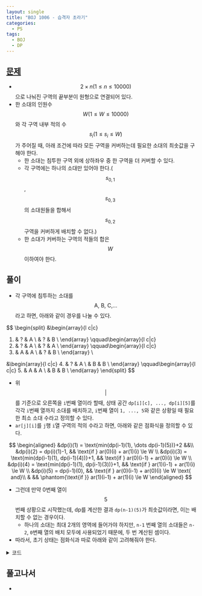 ```yaml
---
layout: single
title: "BOJ 1006 - 습격자 초라기"
categories:
  - PS
tags:
  - BOJ
  - DP
---
```


## <a href="https://www.acmicpc.net/problem/1006" target="_blank">문제</a>

- $$2 \times n(1 \le n \le 10000)$$으로 나눠진 구역의 끝부분이 원형으로 연결되어 있다.
- 한 소대의 인원수 $$W(1 \le W \le 10000)$$와 각 구역 내부 적의 수 $$s_i (1 \le s_i \le W)$$가 주어질 때, 아래 조건에 따라 모든 구역을 커버하는데 필요한 소대의 최솟값을 구해야 한다.
  - 한 소대는 침투한 구역 외에 상하좌우 중 한 구역을 더 커버할 수 있다.
  - 각 구역에는 하나의 소대만 있어야 한다.($$s_{0, 1}$$, $$s_{0, 3}$$의 소대원들을 합해서 $$s_{0, 2}$$ 구역을 커버하게 배치할 수 없다.)
  - 한 소대가 커버하는 구역의 적들의 합은 $$W$$ 이하여야 한다.

## 풀이

- 각 구역에 침투하는 소대를 $$\text{A, B, C,} \dots$$라고 하면, 아래와 같이 경우를 나눌 수 있다.

$$
\begin{split}
&\begin{array}{l c|c}
1. & ? & A \\
   & ? & B \\
\end{array}
\qquad\begin{array}{l c|c}
2. & ? & A \\
   & ? & A \\
\end{array}
\qquad\begin{array}{l c|c}
3. & A & A \\
   & ? & B \\
\end{array} \\

&\begin{array}{l c|c}
4. & ? & A \\
   & B & B \\
\end{array}
\qquad\begin{array}{l c|c}
5. & A & A \\
   & B & B \\
\end{array}
\end{split}
$$

- 위 $$\vert$$를 기준으로 오른쪽을 `i`번째 열이라 할때, 상태 공간 `dp[i][c], ..., dp[i][5]`를 각각 `i`번째 열까지 소대를 배치하고, `i`번째 열이 `1, ..., 5`와 같은 상황일 때 필요한 최소 소대 수라고 정의할 수 있다.
- `ar[j][i]`를 `j`행 `i`열 구역의 적의 수라고 하면, 아래와 같은 점화식을 정의할 수 있다.

$$
\begin{aligned}
&dp(i)(1) = \text{min(dp(i-1)(1), \dots dp(i-1)(5))}+2 &&\\
&dp(i)(2) = dp(i)(1)-1, && \text{if } ar(0)(i) + ar(1)(i) \le W \\
&dp(i)(3) = \text{min(dp(i-1)(1), dp(i-1)(4))}+1, && \text{if } ar(0)(i-1) + ar(0)(i) \le W \\
&dp(i)(4) = \text{min(dp(i-1)(1), dp(i-1)(3))}+1, && \text{if } ar(1)(i-1) + ar(1)(i) \le W \\
&dp(i)(5) = dp(i-1)(0), && \text{if } ar(0)(i-1) + ar(0)(i) \le W \text{ and}\\
& && \phantom{\text{if }} ar(1)(i-1) + ar(1)(i) \le W
\end{aligned}
$$

- 그런데 만약 0번째 열이 $$5$$번째 상황으로 시작했는데, dp를 계산한 결과 `dp(n-1)(5)`가 최솟값이라면, 이는 배치할 수 없는 경우이다.
  - 하나의 소대는 최대 2개의 영역에 들어가야 하지만, `n-1` 번째 열의 소대들은 `n-2`, `0`번째 열의 배치 모두에 사용되었기 때문에, 두 번 계산된 셈이다.
- 따라서, 초기 상태는 점화식과 따로 아래와 같이 고려해줘야 한다.
<details markdown="1">
<summary>코드</summary>

```cpp
#include <algorithm>
#include <iostream>
#include <vector>
#define v vector

using namespace std;
using vi = vector<int>;

int main() {
    ios::sync_with_stdio(0);
    cin.tie(0);
    int tc, n, w;
    cin >> tc;
    while (tc--) {
        cin >> n >> w;
        v<vi> ar(2, vi(n, 0));
        v<v<vi>> dp(4, v<vi>(n, vi(5, 9999999)));
        for (int i = 0; i < 2; i++) {
            for (int j = 0; j < n; j++) cin >> ar[i][j];
        }
        dp[0][0][0] = 2;
        if (ar[0][0] + ar[1][0] <= w) dp[0][0][1] = 1;
        if (ar[0][n - 1] + ar[0][0] <= w && n > 1) {
            dp[1][0][0] = 2;
            if (ar[0][0] + ar[1][0] <= w) dp[1][0][1] = 1;
            dp[1][0][2] = 1;
        }
        if (ar[1][n - 1] + ar[1][0] <= w && n > 1) {
            dp[2][0][0] = 2;
            if (ar[0][0] + ar[1][0] <= w) dp[2][0][1] = 1;
            dp[2][0][3] = 1;
        }
        if (dp[1][0][2] == 1 && dp[2][0][3] == 1 && n > 1) {
            dp[3][0][0] = 2;
            if (ar[0][0] + ar[1][0] <= w) dp[3][0][1] = 1;
            dp[3][0][2] = 1;
            dp[3][0][3] = 1;
            dp[3][0][4] = 0;
        }

        for (int c = 0; c < 4; c++) {
            for (int i = 1; i < n; i++) {
                bool f0 = ar[0][i - 1] + ar[0][i] <= w, f1 = ar[1][i - 1] + ar[1][i] <= w;
                dp[c][i][0] = *min_element(dp[c][i - 1].begin(), dp[c][i - 1].end()) + 2;
                if (ar[0][i] + ar[1][i] <= w) dp[c][i][1] = dp[c][i][0] - 1;
                if (f0) dp[c][i][2] = min(dp[c][i - 1][0], dp[c][i - 1][3]) + 1;
                if (f1) dp[c][i][3] = min(dp[c][i - 1][0], dp[c][i - 1][2]) + 1;
                if (f0 && f1) dp[c][i][4] = dp[c][i - 1][0];
            }
        }

        int res = *min_element(dp[0][n - 1].begin(), dp[0][n - 1].end());
        res = min({res, dp[1][n - 1][0], dp[1][n - 1][3], dp[2][n - 1][0], dp[2][n - 1][2], dp[3][n - 1][0]});
        cout << res << '\n';
    }
    return 0;
}
```

</details>

## 풀고나서
- 